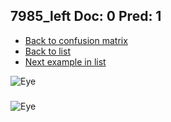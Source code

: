 ## 7985_left Doc: 0 Pred: 1
- [Back to confusion matrix](https://github.com/juliandewit/kaggle_retinopathy/blob/master/matrix.md)
- [Back to list](https://github.com/juliandewit/kaggle_retinopathy/blob/master/lists/01/list.md)
- [Next example in list](https://github.com/juliandewit/kaggle_retinopathy/blob/master/lists/01/80/8002_right.md)

![Eye](https://retinopaty.blob.core.windows.net/size1024/7985_left_0.jpeg)

### 

![Eye]()
